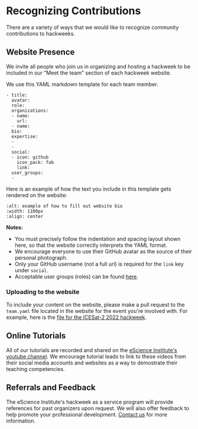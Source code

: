# Recognizing Contributions

There are a variety of ways that we would like to recognize community contributions to hackweeks. 

## Website Presence

We invite all people who join us in organizing and hosting a hackweek to be included in our "Meet the team" section of each hackweek website. 

We use this YAML markdown template for each team member. 

```
- title: 
  avatar: 
  role: 
  organizations:
  - name: 
    url: 
  - name: 
  bio: 
  expertise:
  - 
  - 
  social:
  - icon: github
    icon_pack: fab
    link: 
  user_groups:
  - 
  ```
 Here is an example of how the text you include in this template gets rendered on the website:

  ```{image} ../images/website-bio.jpg
:alt: example of how to fill out website bio
:width: 1100px
:align: center
```

**Notes:**
- You must precisely follow the indentation and spacing layout shown here, so that the website correctly interprets the YAML format.
- We encourage everyone to use their GitHub avatar as the source of their personal photograph.
- Only your GitHub username (not a full url) is required for the `link` key under `social`.
- Acceptable user groups (roles) can be found [here](https://uwhackweek.github.io/hackweeks-as-a-service/services/index.html).

### Uploading to the website

To include your content on the website, please make a pull request to the `team.yaml` file located in the website for the event you're involved with. For example, here is the [file for the ICESat-2 2022 hackweek](https://github.com/ICESAT-2HackWeek/website2022/blob/main/book/team.yaml). 

## Online Tutorials

All of our tutorials are recorded and shared on the [eScience Institute's youtube channel](https://www.youtube.com/channel/UCLKSeDZWDqBzKRfHTabg1lQ). We encourage tutorial leads to link to these videos from their social media accounts and websites as a way to demostrate their teaching competencies.

## Referrals and Feedback

The eScience Institute's hackweek as a service program will provide references for past organizers upon request. We will also offer feedback to help promote your professional development. [Contact us](mailto:arendta@uw.edu) for more information.